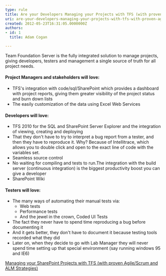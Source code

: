 ```yaml
---
type: rule
title: Are your Developers Managing your Projects with TFS (with proven Agile/Scrum and ALM Strategies)?
uri: are-your-developers-managing-your-projects-with-tfs-with-proven-agilescrum-and-alm-strategies
created: 2012-05-23T16:31:05.0000000Z
authors:
- id: 1
  title: Adam Cogan

---
```


 
Team Foundation Server is the fully integrated solution to manage projects, giving developers, testers and management a single source of truth for all project needs.
 
#### Project Managers and stakeholders will love:

- TFS's integration with code/sql/SharePoint which provides a dashboard with project reports, giving them greater visibility of the project status and burn down lists
- The easily customization of the data using Excel Web Services


#### Developers will love:

- TFS 2010 for the SQL and SharePoint Server Explorer and the integration of viewing, creating and deploying
- That they don't have to try to interpret a bug report from a tester,  and then they have to reproduce it. Why? Because of Intellitrace, which allows you to double click and open to the exact line of code with the variables set.
- Seamless source control
- No waiting for compiling and tests to run.The integration with the build server (continuous integration) is the biggest productivity boost you can give a developer
- SharePoint Wiki


#### Testers will love:

- The many ways of automating their manual tests via:
    - Web tests
    - Performance tests
    - And the jewel in the crown, Coded UI Tests
- The fact they never have to spend time reproducing a bug before documenting it
- And it gets better, they don't have to document it because testing tools recorded what they did
- Later on, when they decide to go with Lab Manager they will never spend time setting up that special environment (say running windows 95 and IE6)


[Managing your SharePoint Projects with TFS (with proven Agile/Scrum and ALM Strategies)](http&#58;//www.ssw.com.au/ssw/consulting/scrum.aspx)


